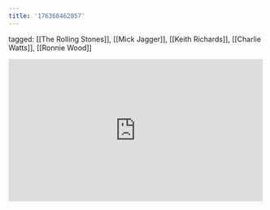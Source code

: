 ```yaml
---
title: '176368462057'
---
```

tagged: [[The Rolling Stones]], [[Mick Jagger]], [[Keith Richards]], [[Charlie Watts]], [[Ronnie Wood]]
<iframe allow="accelerometer; autoplay; clipboard-write; encrypted-media; gyroscope; picture-in-picture" allowfullscreen="" frameborder="0" height="281" id="youtube_iframe" src="https://www.youtube.com/embed/vbVYMD1xNrI?feature=oembed&amp;enablejsapi=1&amp;origin=https://safe.txmblr.com&amp;wmode=opaque" width="500"></iframe>